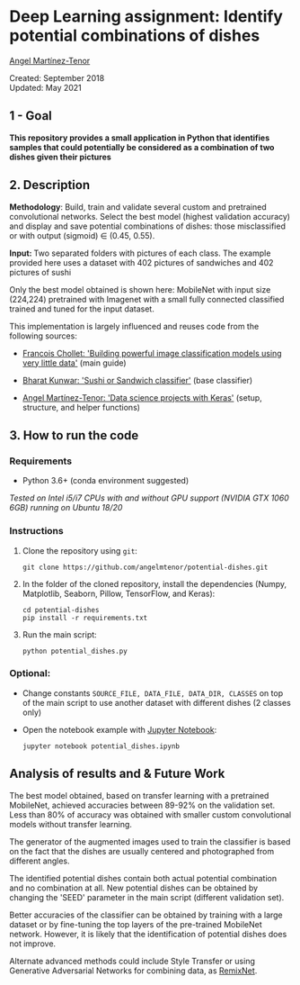 # Deep Learning assignment: Identify potential combinations of dishes

[Angel Martínez-Tenor](https://profile.angelmtenor.com/) 

Created: September 2018 <br>
Updated: May 2021

## 1 - Goal

<b> This repository provides a small application in Python that identifies samples that could potentially be considered as a combination of two dishes given their pictures </b>

## 2. Description 

<b>Methodology</b>: Build, train and validate several custom and pretrained convolutional networks. Select the best model (highest validation accuracy) and display and save potential combinations of dishes: those misclassified or with output (sigmoid) ∈ (0.45, 0.55).

<b> Input: </b> Two separated folders with pictures of each class. The example provided here uses a dataset with 402 pictures of sandwiches and 402 pictures of sushi

Only the best model obtained is shown here: MobileNet with input size (224,224) pretrained with Imagenet with a small fully connected classified trained and tuned for the input dataset.

This implementation is largely influenced and reuses code from the following sources:

- [Francois Chollet: 'Building powerful image classification models using very little data'](https://blog.keras.io/building-powerful-image-classification-models-using-very-little-data.html)  (main guide)

- [Bharat Kunwar: 'Sushi or Sandwich classifier'](https://github.com/brtknr/SushiSandwichClassifier/blob/master/sushi-or-sandwich-keras.ipynb) (base classifier)

- [Angel Martínez-Tenor: 'Data science projects with Keras'](https://github.com/angelmtenor/data-science-keras) (setup, structure, and helper functions)

## 3. How to run the code 

### Requirements
- Python 3.6+  (conda environment suggested)

*Tested on Intel i5/i7 CPUs with and without GPU support (NVIDIA GTX 1060 6GB) running on Ubuntu 18/20*


### Instructions

1. Clone the repository using `git`: 
    ``` 
    git clone https://github.com/angelmtenor/potential-dishes.git
    ```


2. In the folder of the cloned repository, install the dependencies (Numpy, Matplotlib, Seaborn, Pillow, TensorFlow, and Keras):
    ```  
    cd potential-dishes
    pip install -r requirements.txt
    ```

3. Run the main script:
    ```  
    python potential_dishes.py
    ```

### Optional: 
* Change constants `SOURCE_FILE, DATA_FILE, DATA_DIR, CLASSES` on top of the main script to use another dataset with different dishes (2 classes only)

* Open the notebook example with [Jupyter Notebook](http://jupyter.readthedocs.io/en/latest/install.html): 
    ``` 
    jupyter notebook potential_dishes.ipynb
    ```


## Analysis of results and & Future Work

The best model obtained, based on transfer learning with a pretrained MobileNet, achieved accuracies between 89-92% on the validation set. Less than 80% of accuracy was obtained with smaller custom convolutional models without transfer learning.

The generator of the augmented images used to train the classifier is based on the fact that the dishes are usually centered and photographed from different angles.

The identified potential dishes contain both actual potential combination and no combination at all. New potential dishes can be obtained by changing the 'SEED' parameter in the main script (different validation set).

Better accuracies of the classifier can be obtained by training with a large dataset or by fine-tuning the top layers of the pre-trained MobileNet network. However, it is likely that the identification of potential dishes does not improve. 

Alternate advanced methods could include Style Transfer or using Generative Adversarial Networks for combining data, as [RemixNet](https://ieeexplore.ieee.org/document/7889574).
